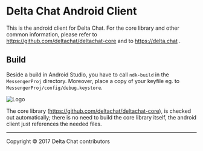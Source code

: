 Delta Chat Android Client
================================================================================

This is the android client for Delta Chat.  For the core library and other common
information, please refer to https://github.com/deltachat/deltachat-core and to
https://delta.chat .


Build
--------------------------------------------------------------------------------

Beside a build in Android Studio, you have to call `ndk-build` in the
`MessengerProj` directory.  Moreover, place a copy of your keyfile eg. to
`MessengerProj/config/debug.keystore`.

![Logo](https://delta.chat/assets/features/start-img4.png)

The core library (https://github.com/deltachat/deltachat-core), is checked out
automatically; there is no need to build the core library itself, the android
client just references the needed files.

---

Copyright © 2017 Delta Chat contributors
